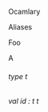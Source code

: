 Ocamlary

Aliases

Foo

A



######  type       t             



######  val       id   :    t                      t       



